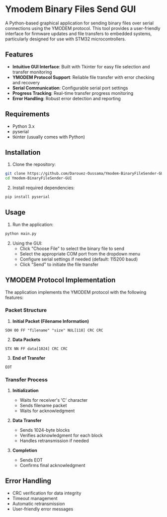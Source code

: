 # Ymodem Binary Files Send GUI

A Python-based graphical application for sending binary files over serial connections using the YMODEM protocol. This tool provides a user-friendly interface for firmware updates and file transfers to embedded systems, particularly designed for use with STM32 microcontrollers.

## Features

- **Intuitive GUI Interface**: Built with Tkinter for easy file selection and transfer monitoring
- **YMODEM Protocol Support**: Reliable file transfer with error checking and recovery
- **Serial Communication**: Configurable serial port settings
- **Progress Tracking**: Real-time transfer progress monitoring
- **Error Handling**: Robust error detection and reporting

## Requirements

- Python 3.x
- pyserial
- tkinter (usually comes with Python)

## Installation

1. Clone the repository:
```bash
git clone https://github.com/Darouez-Oussama/Ymodem-BinaryFileSender-GUI.git
cd Ymodem-BinaryFileSender-GUI
```

2. Install required dependencies:
```bash
pip install pyserial
```

## Usage

1. Run the application:
```bash
python main.py
```

2. Using the GUI:
   - Click "Choose File" to select the binary file to send
   - Select the appropriate COM port from the dropdown menu
   - Configure serial settings if needed (default: 115200 baud)
   - Click "Send" to initiate the file transfer

## YMODEM Protocol Implementation

The application implements the YMODEM protocol with the following features:

### Packet Structure

1. **Initial Packet (Filename Information)**
```
SOH 00 FF "filename" "size" NUL[118] CRC CRC
```

2. **Data Packets**
```
STX NN FF data[1024] CRC CRC
```

3. **End of Transfer**
```
EOT
```

### Transfer Process

1. **Initialization**
   - Waits for receiver's 'C' character
   - Sends filename packet
   - Waits for acknowledgment

2. **Data Transfer**
   - Sends 1024-byte blocks
   - Verifies acknowledgment for each block
   - Handles retransmission if needed

3. **Completion**
   - Sends EOT
   - Confirms final acknowledgment

## Error Handling

- CRC verification for data integrity
- Timeout management
- Automatic retransmission
- User-friendly error messages
